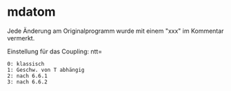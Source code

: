 mdatom
======

Jede Änderung am Originalprogramm wurde mit einem "xxx" im Kommentar vermerkt.

Einstellung für das Coupling: ntt=
```
0: klassisch
1: Geschw. von T abhängig
2: nach 6.6.1
3: nach 6.6.2
```
